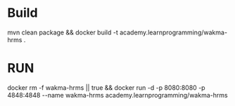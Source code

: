 # Build
mvn clean package && docker build -t academy.learnprogramming/wakma-hrms .

# RUN

docker rm -f wakma-hrms || true && docker run -d -p 8080:8080 -p 4848:4848 --name wakma-hrms academy.learnprogramming/wakma-hrms 